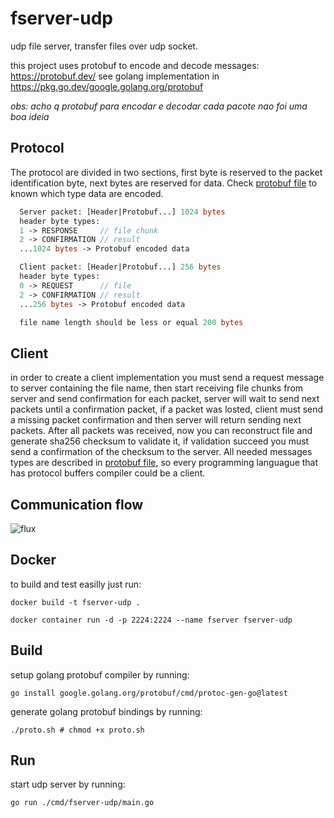 # fserver-udp
udp file server, transfer files over udp socket.

this project uses protobuf to encode and decode messages: https://protobuf.dev/
see golang implementation in https://pkg.go.dev/google.golang.org/protobuf

*obs: acho q protobuf para encodar e decodar cada pacote nao foi uma boa ideia*

## Protocol

The protocol are divided in two sections, first byte is reserved to the packet identification byte, next bytes are reserved for data.
Check [protobuf file](./messages.proto) to known which type data are encoded.
```protobuf
  Server packet: [Header|Protobuf...] 1024 bytes
  header byte types:
  1 -> RESPONSE     // file chunk
  2 -> CONFIRMATION // result
  ...1024 bytes -> Protobuf encoded data

  Client packet: [Header|Protobuf...] 256 bytes
  header byte types:
  0 -> REQUEST      // file
  2 -> CONFIRMATION // result
  ...256 bytes -> Protobuf encoded data

  file name length should be less or equal 200 bytes
```

## Client
in order to create a client implementation you must send a request message to server containing the file name, then 
start receiving file chunks from server and send confirmation for each packet, server will wait to send next packets
until a confirmation packet, if a packet was losted, client must send a missing packet confirmation and then server 
will return sending next packets. After all packets was received, now you can reconstruct file and generate sha256 
checksum to validate it, if validation succeed you must send a confirmation of the checksum to the server. All needed
messages types are described in [protobuf file](./messages.proto), so every programming languague that has protocol 
buffers compiler could be a client.

## Communication flow
![flux](https://github.com/Fabiokleis/fserver-udp/assets/66813406/28ad3b7d-0b9d-48da-bc71-36b4890249b4)

## Docker
to build and test easilly just run:
```shell
docker build -t fserver-udp .
```
```shell
docker container run -d -p 2224:2224 --name fserver fserver-udp
```


## Build
setup golang protobuf compiler by running:
```shell
go install google.golang.org/protobuf/cmd/protoc-gen-go@latest
```

generate golang protobuf bindings by running:
```shell
./proto.sh # chmod +x proto.sh
```

## Run
start udp server by running:
```shell
go run ./cmd/fserver-udp/main.go
```

